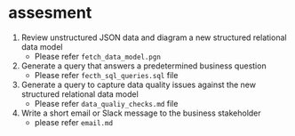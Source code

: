 # assesment
1. Review unstructured JSON data and diagram a new structured relational data model
   - Please refer `fetch_data_model.pgn`
2. Generate a query that answers a predetermined business question
   - Please refer `fecth_sql_queries.sql` file
3. Generate a query to capture data quality issues against the new structured relational data model
   - Please refer `data_qualiy_checks.md` file
4. Write a short email or Slack message to the business stakeholder
   - please refer `email.md`
